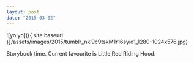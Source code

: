 ```yaml
---
layout: post
date: "2015-03-02"
---
```


![yo yo]({{ site.baseurl }}/assets/images/2015/tumblr_nkl9c9tskM1r16syio1_1280-1024x576.jpg)

Storybook time. Current favourite is Little Red Riding Hood.
